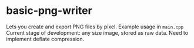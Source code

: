 # basic-png-writer
Lets you create and export PNG files by pixel.
Example usage in `main.cpp`
Current stage of development: any size image, stored as raw data. Need to implement deflate compression.

